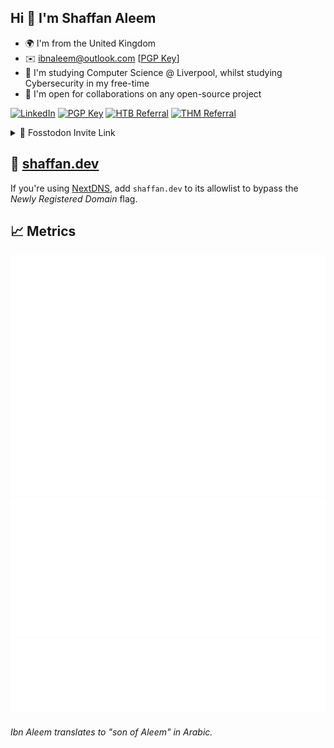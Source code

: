 ## Hi 👋 I'm Shaffan Aleem
- 🌍 I'm from the United Kingdom
- ✉️ [ibnaleem@outlook.com](mailto:ibnaleem@outlook.com) [[PGP Key](https://github.com/ibnaleem/ibnaleem/blob/main/public_key.asc)]
- 🧠 I'm studying Computer Science @ Liverpool, whilst studying Cybersecurity in my free-time
- 🤝 I'm open for collaborations on any open-source project

[![LinkedIn](https://img.shields.io/badge/https%3A%2F%2Fwww.linkedin.com%2Fin%2Fshaffan-aleem-b7a852255%2F?style=for-the-badge&logo=LinkedIn&logoColor=blue&label=LinkedIn&labelColor=black&color=blue)](https://www.linkedin.com/in/shaffan-aleem-b7a852255/)
[![PGP Key](https://img.shields.io/badge/PGP%20Key-8A2BE2?style=for-the-badge&logo=monkeytie)](https://github.com/ibnaleem/ibnaleem/blob/main/public_key.asc)
[![HTB Referral](https://img.shields.io/badge/HTB%20referral-htb?style=for-the-badge&logo=hackthebox&color=black
)](https://referral.hackthebox.com/mz8xH59)
[![THM Referral](https://img.shields.io/badge/$5%20tryhackme%20referral-thm?style=for-the-badge&logo=tryhackme&logoColor=red&color=white
)](https://tryhackme.com/signup?referrer=64afc131a763aa00600408cb)

<details close>
<summary>🔗 Fosstodon Invite Link</summary>
<br><blockquote>https://fosstodon.org/invite/YFHD9yq</blockquote></br>
</details>

<a rel="me" href="https://fosstodon.org/@ibnaleem"></a>
## 🔗 [shaffan.dev](https://shaffan.dev)
If you're using [NextDNS](https://my.nextdns.io/954a5b/allowlist), add `shaffan.dev` to its allowlist to bypass the *Newly Registered Domain* flag.
## 📈 Metrics
![Metrics](/github-metrics.svg) 
![Activity](/metrics.plugin.activity.svg) 
![Mildly Interesting](/metrics.plugin.habits.facts.svg)
###### *Ibn Aleem translates to "son of Aleem" in Arabic.*
